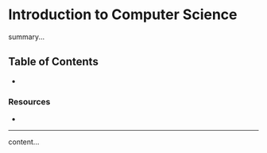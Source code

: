 # Introduction to Computer Science

summary...

## Table of Contents

- []()

### Resources

- []()

---

content...
